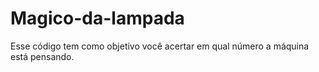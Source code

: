 # Magico-da-lampada
Esse código tem como objetivo você acertar em qual número a máquina está pensando.

